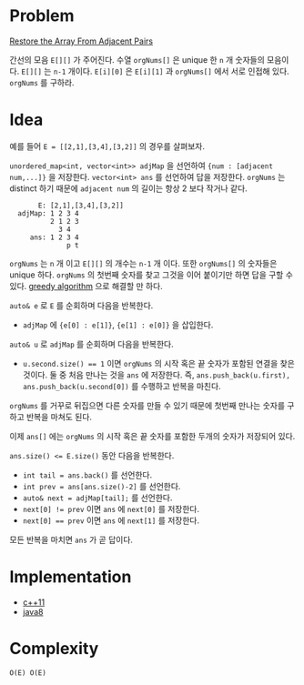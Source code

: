# Problem

[Restore the Array From Adjacent Pairs](https://leetcode.com/problems/restore-the-array-from-adjacent-pairs/)

간선의 모음 `E[][]` 가 주어진다. 수열 `orgNums[]` 은 unique 한 `n` 개
숫자들의 모음이다. `E[][]` 는 `n-1` 개이다. `E[i][0]` 은 `E[i][1]` 과
`orgNums[]` 에서 서로 인접해 있다. `orgNums` 를 구하라.

# Idea

예를 들어 `E = [[2,1],[3,4],[3,2]]` 의 경우를 살펴보자.

`unordered_map<int, vector<int>> adjMap` 을 선언하여 `{num : [adjacent num,...]}` 을 저장한다. `vector<int> ans` 를 선언하여 답을 저장한다. `orgNums` 는 distinct 하기 때문에 `adjacent num` 의 길이는 항상 2 보다 작거나 같다.

```
       E: [2,1],[3,4],[3,2]]
  adjMap: 1 2 3 4 
          2 1 2 3
            3 4
     ans: 1 2 3 4
              p t
```


`orgNums` 는 `n` 개 이고 `E[][]` 의 개수는 `n-1` 개 이다. 또한 `orgNums[]`
의 숫자들은 unique 하다. `orgNums` 의 첫번째 숫자를 찾고 그것을 이어 붙이기만 하면
답을 구할 수 있다. [greedy algorithm](/doc/greedy_proof.md) 으로 해결할 만 하다.

`auto& e` 로 `E` 를 순회하며 다음을 반복한다.
* `adjMap` 에 `{e[0] : e[1]}`, `{e[1] : e[0]}` 을 삽입한다.

`auto& u` 로 `adjMap` 를 순회하며 다음을 반복한다.
* `u.second.size() == 1` 이면 `orgNums` 의 시작 혹은 끝 숫자가 포함된 연결을 찾은 것이다. 둘 중 처음 만나는 것을 `ans` 에 저장한다. 즉, `ans.push_back(u.first), ans.push_back(u.second[0])` 를 수행하고 반복을 마친다. 

`orgNums` 를 거꾸로 뒤집으면 다른 숫자를 만들 수 있기 때문에 첫번째 만나는 숫자를 구하고 반복을 마쳐도 된다.

이제 `ans[]` 에는 `orgNums` 의 시작 혹은 끝 숫자를 포함한 두개의 숫자가 저장되어 있다. 

`ans.size() <= E.size()` 동안 다음을 반복한다.

* `int tail = ans.back()` 를 선언한다.
* `int prev = ans[ans.size()-2]` 를 선언한다.
* `auto& next = adjMap[tail];` 를 선언한다.
* `next[0] != prev` 이면 `ans` 에 `next[0]` 를 저장한다.
* `next[0] == prev` 이면 `ans` 에 `next[1]` 를 저장한다.

모든 반복을 마치면 `ans` 가 곧 답이다.

# Implementation

* [c++11](a.cpp)
* [java8](Solution.java)

# Complexity

```
O(E) O(E)
```
